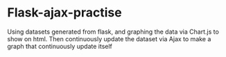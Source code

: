 # Flask-ajax-practise
Using datasets generated from flask, and graphing the data via Chart.js to show on html.
Then continuously update the dataset via Ajax to make a graph that continuously update itself
